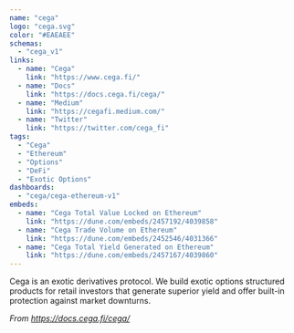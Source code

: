 ```yaml
---
name: "cega"
logo: "cega.svg"
color: "#EAEAEE"
schemas:
  - "cega_v1"
links:
  - name: "Cega"
    link: "https://www.cega.fi/"
  - name: "Docs"
    link: "https://docs.cega.fi/cega/"
  - name: "Medium"
    link: "https://cegafi.medium.com/"
  - name: "Twitter"
    link: "https://twitter.com/cega_fi"
tags:
  - "Cega"
  - "Ethereum"
  - "Options"
  - "DeFi"
  - "Exotic Options"
dashboards:
  - "cega/cega-ethereum-v1"
embeds:
  - name: "Cega Total Value Locked on Ethereum"
    link: "https://dune.com/embeds/2457192/4039858"
  - name: "Cega Trade Volume on Ethereum"
    link: "https://dune.com/embeds/2452546/4031366"
  - name: "Cega Total Yield Generated on Ethereum"
    link: "https://dune.com/embeds/2457167/4039860"
---
```


Cega is an exotic derivatives protocol. We build exotic options structured products for retail investors that generate superior yield and offer built-in protection against market downturns.

*From https://docs.cega.fi/cega/*
